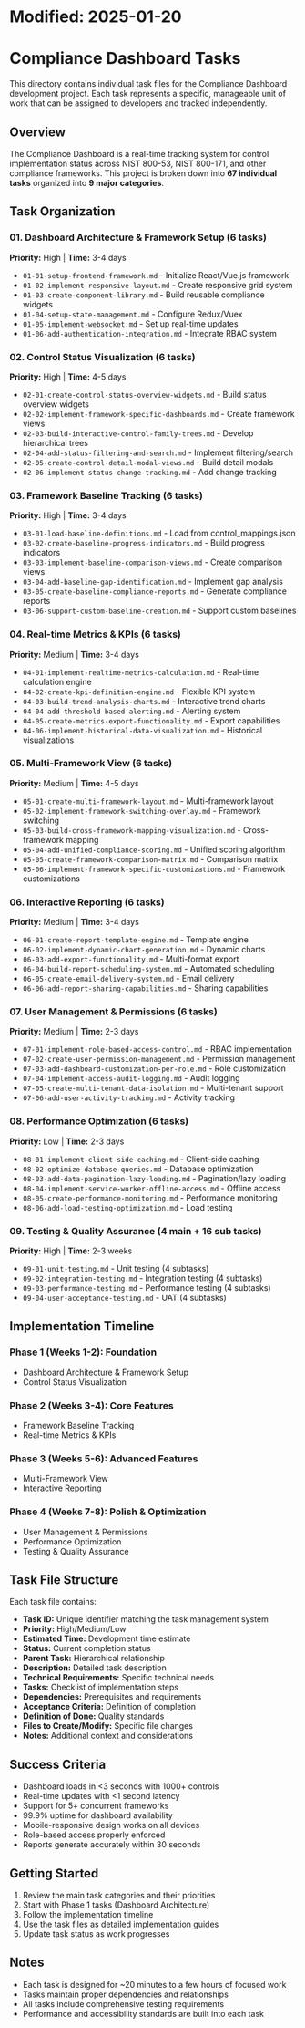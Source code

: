 # Modified: 2025-01-20

# Compliance Dashboard Tasks

This directory contains individual task files for the Compliance Dashboard development project. Each task represents a specific, manageable unit of work that can be assigned to developers and tracked independently.

## Overview

The Compliance Dashboard is a real-time tracking system for control implementation status across NIST 800-53, NIST 800-171, and other compliance frameworks. This project is broken down into **67 individual tasks** organized into **9 major categories**.

## Task Organization

### 01. Dashboard Architecture & Framework Setup (6 tasks)
**Priority:** High | **Time:** 3-4 days
- `01-01-setup-frontend-framework.md` - Initialize React/Vue.js framework
- `01-02-implement-responsive-layout.md` - Create responsive grid system
- `01-03-create-component-library.md` - Build reusable compliance widgets
- `01-04-setup-state-management.md` - Configure Redux/Vuex
- `01-05-implement-websocket.md` - Set up real-time updates
- `01-06-add-authentication-integration.md` - Integrate RBAC system

### 02. Control Status Visualization (6 tasks)
**Priority:** High | **Time:** 4-5 days
- `02-01-create-control-status-overview-widgets.md` - Build status overview widgets
- `02-02-implement-framework-specific-dashboards.md` - Create framework views
- `02-03-build-interactive-control-family-trees.md` - Develop hierarchical trees
- `02-04-add-status-filtering-and-search.md` - Implement filtering/search
- `02-05-create-control-detail-modal-views.md` - Build detail modals
- `02-06-implement-status-change-tracking.md` - Add change tracking

### 03. Framework Baseline Tracking (6 tasks)
**Priority:** High | **Time:** 3-4 days
- `03-01-load-baseline-definitions.md` - Load from control_mappings.json
- `03-02-create-baseline-progress-indicators.md` - Build progress indicators
- `03-03-implement-baseline-comparison-views.md` - Create comparison views
- `03-04-add-baseline-gap-identification.md` - Implement gap analysis
- `03-05-create-baseline-compliance-reports.md` - Generate compliance reports
- `03-06-support-custom-baseline-creation.md` - Support custom baselines

### 04. Real-time Metrics & KPIs (6 tasks)
**Priority:** Medium | **Time:** 3-4 days
- `04-01-implement-realtime-metrics-calculation.md` - Real-time calculation engine
- `04-02-create-kpi-definition-engine.md` - Flexible KPI system
- `04-03-build-trend-analysis-charts.md` - Interactive trend charts
- `04-04-add-threshold-based-alerting.md` - Alerting system
- `04-05-create-metrics-export-functionality.md` - Export capabilities
- `04-06-implement-historical-data-visualization.md` - Historical visualizations

### 05. Multi-Framework View (6 tasks)
**Priority:** Medium | **Time:** 4-5 days
- `05-01-create-multi-framework-layout.md` - Multi-framework layout
- `05-02-implement-framework-switching-overlay.md` - Framework switching
- `05-03-build-cross-framework-mapping-visualization.md` - Cross-framework mapping
- `05-04-add-unified-compliance-scoring.md` - Unified scoring algorithm
- `05-05-create-framework-comparison-matrix.md` - Comparison matrix
- `05-06-implement-framework-specific-customizations.md` - Framework customizations

### 06. Interactive Reporting (6 tasks)
**Priority:** Medium | **Time:** 3-4 days
- `06-01-create-report-template-engine.md` - Template engine
- `06-02-implement-dynamic-chart-generation.md` - Dynamic charts
- `06-03-add-export-functionality.md` - Multi-format export
- `06-04-build-report-scheduling-system.md` - Automated scheduling
- `06-05-create-email-delivery-system.md` - Email delivery
- `06-06-add-report-sharing-capabilities.md` - Sharing capabilities

### 07. User Management & Permissions (6 tasks)
**Priority:** Medium | **Time:** 2-3 days
- `07-01-implement-role-based-access-control.md` - RBAC implementation
- `07-02-create-user-permission-management.md` - Permission management
- `07-03-add-dashboard-customization-per-role.md` - Role customization
- `07-04-implement-access-audit-logging.md` - Audit logging
- `07-05-create-multi-tenant-data-isolation.md` - Multi-tenant support
- `07-06-add-user-activity-tracking.md` - Activity tracking

### 08. Performance Optimization (6 tasks)
**Priority:** Low | **Time:** 2-3 days
- `08-01-implement-client-side-caching.md` - Client-side caching
- `08-02-optimize-database-queries.md` - Database optimization
- `08-03-add-data-pagination-lazy-loading.md` - Pagination/lazy loading
- `08-04-implement-service-worker-offline-access.md` - Offline access
- `08-05-create-performance-monitoring.md` - Performance monitoring
- `08-06-add-load-testing-optimization.md` - Load testing

### 09. Testing & Quality Assurance (4 main + 16 sub tasks)
**Priority:** High | **Time:** 2-3 weeks
- `09-01-unit-testing.md` - Unit testing (4 subtasks)
- `09-02-integration-testing.md` - Integration testing (4 subtasks)
- `09-03-performance-testing.md` - Performance testing (4 subtasks)
- `09-04-user-acceptance-testing.md` - UAT (4 subtasks)

## Implementation Timeline

### Phase 1 (Weeks 1-2): Foundation
- Dashboard Architecture & Framework Setup
- Control Status Visualization

### Phase 2 (Weeks 3-4): Core Features
- Framework Baseline Tracking
- Real-time Metrics & KPIs

### Phase 3 (Weeks 5-6): Advanced Features
- Multi-Framework View
- Interactive Reporting

### Phase 4 (Weeks 7-8): Polish & Optimization
- User Management & Permissions
- Performance Optimization
- Testing & Quality Assurance

## Task File Structure

Each task file contains:
- **Task ID:** Unique identifier matching the task management system
- **Priority:** High/Medium/Low
- **Estimated Time:** Development time estimate
- **Status:** Current completion status
- **Parent Task:** Hierarchical relationship
- **Description:** Detailed task description
- **Technical Requirements:** Specific technical needs
- **Tasks:** Checklist of implementation steps
- **Dependencies:** Prerequisites and requirements
- **Acceptance Criteria:** Definition of completion
- **Definition of Done:** Quality standards
- **Files to Create/Modify:** Specific file changes
- **Notes:** Additional context and considerations

## Success Criteria

- Dashboard loads in <3 seconds with 1000+ controls
- Real-time updates with <1 second latency
- Support for 5+ concurrent frameworks
- 99.9% uptime for dashboard availability
- Mobile-responsive design works on all devices
- Role-based access properly enforced
- Reports generate accurately within 30 seconds

## Getting Started

1. Review the main task categories and their priorities
2. Start with Phase 1 tasks (Dashboard Architecture)
3. Follow the implementation timeline
4. Use the task files as detailed implementation guides
5. Update task status as work progresses

## Notes

- Each task is designed for ~20 minutes to a few hours of focused work
- Tasks maintain proper dependencies and relationships
- All tasks include comprehensive testing requirements
- Performance and accessibility standards are built into each task

